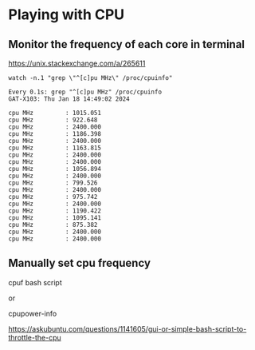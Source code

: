# Playing with CPU 



## Monitor the frequency of each core in terminal 

https://unix.stackexchange.com/a/265611

```
watch -n.1 "grep \"^[c]pu MHz\" /proc/cpuinfo"
```

```
Every 0.1s: grep "^[c]pu MHz" /proc/cpuinfo                                                                                                                GAT-X103: Thu Jan 18 14:49:02 2024

cpu MHz         : 1015.051
cpu MHz         : 922.648
cpu MHz         : 2400.000
cpu MHz         : 1186.398
cpu MHz         : 2400.000
cpu MHz         : 1163.815
cpu MHz         : 2400.000
cpu MHz         : 2400.000
cpu MHz         : 1056.894
cpu MHz         : 2400.000
cpu MHz         : 799.526
cpu MHz         : 2400.000
cpu MHz         : 975.742
cpu MHz         : 2400.000
cpu MHz         : 1190.422
cpu MHz         : 1095.141
cpu MHz         : 875.382
cpu MHz         : 2400.000
cpu MHz         : 2400.000
```

## Manually set cpu frequency

cpuf bash script 

or 

cpupower-info

https://askubuntu.com/questions/1141605/gui-or-simple-bash-script-to-throttle-the-cpu

